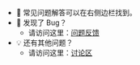 - 📖 常见问题解答可以在右侧边栏找到。
- 🐞 发现了 Bug？
  - 请访问这里：[问题反馈](https://github.com/ccseer/Seer-Feedback-CN/issues)
- 💡 还有其他问题？
  - 请访问这里：[讨论区](https://github.com/ccseer/Seer-Feedback-CN/discussions)
